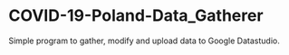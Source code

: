 # COVID-19-Poland-Data_Gatherer
Simple program to gather, modify and upload data to Google Datastudio. 
